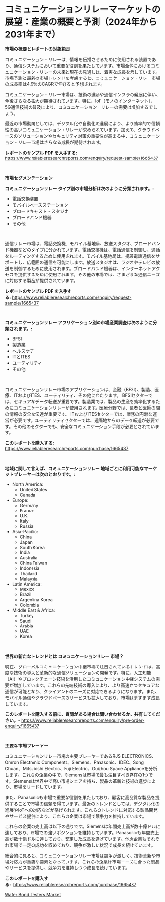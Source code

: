 <p><h1>コミュニケーションリレーマーケットの展望：産業の概要と予測（2024年から2031年まで）</h1></p><p><strong>市場の概要とレポートの対象範囲</strong></p>
<p><p>コミュニケーション・リレーは、情報を伝播させるために使用される装置であり、通信システムにおいて重要な役割を果たしています。市場全体におけるコミュニケーション・リレーの未来と現在の見通しは、着実な成長を示しています。市場予測と最新の市場トレンドを考慮すると、コミュニケーション・リレー市場の成長率は4.9％のCAGRで伸びると予想されます。</p><p>コミュニケーション・リレー市場は、技術の進歩や通信インフラの発展に伴い、今後さらなる拡大が期待されています。特に、IoT（モノのインターネット）、5G通信技術の普及により、コミュニケーション・リレーの需要は増加するでしょう。</p><p>最近の市場動向としては、デジタル化や自動化の進展により、より効率的で信頼性の高いコミュニケーション・リレーが求められています。加えて、クラウドベースのソリューションやセキュリティ対策の重要性が高まる中、コミュニケーション・リレー市場はさらなる成長が期待されます。</p></p>
<p><strong>レポートのサンプル PDF を入手する:</strong> <a href="https://www.reliableresearchreports.com/enquiry/request-sample/1665437">https://www.reliableresearchreports.com/enquiry/request-sample/1665437</a></p>
<p>&nbsp;</p>
<p><strong>市場セグメンテーション</strong></p>
<p><strong>コミュニケーションリレー タイプ別の市場分析は次のように分類されます。:</strong></p>
<p><ul><li>電話交換装置</li><li>モバイルベースステーション</li><li>ブロードキャスト・スタジオ</li><li>ブロードバンド機器</li><li>その他</li></ul></p>
<p>&nbsp;</p>
<p><p>通信リレー市場は、電話交換機、モバイル基地局、放送スタジオ、ブロードバンド機器などのタイプに分かれています。電話交換機は、電話通信を制御し、通話をルーティングするために使用されます。モバイル基地局は、携帯電話通信をサポートし、広範囲の通信を可能にします。放送スタジオは、ラジオやテレビの放送を制御するために使用されます。ブロードバンド機器は、インターネットアクセスを提供するために使用されます。その他の市場では、さまざまな通信ニーズに対応する製品が提供されています。</p></p>
<p><strong>レポートのサンプル PDF を入手する:</strong>&nbsp;<a href="https://www.reliableresearchreports.com/enquiry/request-sample/1665437">https://www.reliableresearchreports.com/enquiry/request-sample/1665437</a></p>
<p>&nbsp;</p>
<p><strong> コミュニケーションリレー アプリケーション別の市場産業調査は次のように分類されます。:</strong></p>
<p><ul><li>BFSI</li><li>製造業</li><li>ヘルスケア</li><li>ITとITES</li><li>ユーティリティ</li><li>その他</li></ul></p>
<p>&nbsp;</p>
<p><p>コミュニケーションリレー市場のアプリケーションは、金融（BFSI）、製造、医療、ITおよびITES、ユーティリティ、その他にわたります。 BFSIセクターでは、セキュアなデータ転送が重要です。製造業では、製品の生産を効率化するためにコミュニケーションリレーが使用されます。医療分野では、患者と医師の間の情報の安全な伝達が重要です。 ITおよびITESセクターでは、業務の円滑な運営が必要です。ユーティリティセクターでは、遠隔地からのデータ転送が必要です。その他のセクターでも、安全なコミュニケーション手段が必要とされています。</p></p>
<p><strong>このレポートを購入する:</strong>&nbsp; <a href="https://www.reliableresearchreports.com/purchase/1665437">https://www.reliableresearchreports.com/purchase/1665437</a></p>
<p>&nbsp;</p>
<p><strong>地域に関して言えば、コミュニケーションリレー 地域ごとに利用可能なマーケットプレーヤーは次のとおりです。:</strong></p>
<p><ul>
    <li>
        North America:
        <ul>
            <li>United States</li>
            <li>Canada</li>
        </ul>
    </li>
    <li>
        Europe:
        <ul>
            <li>Germany</li>
            <li>France</li>
            <li>U.K.</li>
            <li>Italy</li>
            <li>Russia</li>
        </ul>
    </li>
    <li>
        Asia-Pacific:
        <ul>
            <li>China</li>
            <li>Japan</li>
            <li>South Korea</li>
            <li>India</li>
            <li>Australia</li>
            <li>China Taiwan</li>
            <li>Indonesia</li>
            <li>Thailand</li>
            <li>Malaysia</li>
        </ul>
    </li>
    <li>
        Latin America:
        <ul>
            <li>Mexico</li>
            <li>Brazil</li>
            <li>Argentina Korea</li>
            <li>Colombia</li>
        </ul>
    </li>
    <li>
        Middle East & Africa:
        <ul>
            <li>Turkey</li>
            <li>Saudi</li>
            <li>Arabia</li>
            <li>UAE</li>
            <li>Korea</li>
        </ul>
    </li>
    </ul></p>
<p>&nbsp;</p>
<p><strong>世界の新たなトレンドとは コミュニケーションリレー 市場？</strong></p>
<p><p>現在、グローバルコミュニケーション中継市場で注目されているトレンドは、高度な技術の導入と革新的な通信ソリューションの開発です。特に、人工知能（AI）やブロックチェーン技術を活用したコミュニケーション中継システムの需要が増加しています。これらの先端技術の導入により、より高速かつセキュアな通信が可能となり、クライアントのニーズに対応できるようになります。また、モバイル通信やクラウドベースのサービスも拡大しており、市場はますます成長しています。</p></p>
<p><strong>このレポートを購入する前に、質問がある場合は問い合わせるか、共有してください。</strong>- <a href="https://www.reliableresearchreports.com/enquiry/pre-order-enquiry/1665437">https://www.reliableresearchreports.com/enquiry/pre-order-enquiry/1665437</a></p>
<p>&nbsp;</p>
<p><strong>主要な市場プレーヤー</strong></p>
<p><p>コミュニケーションリレー市場の主要プレーヤーであるRJS ELECTRONICS、Omron Electronic Components、Siemens、Panasonic、IDEC、Song Chuan、Mitsubishi Electric、Fuji Electric、Guizhou Space Applianceを分析します。これらの企業の中で、Siemensは市場で最も注目すべき存在の1つです。Siemensは世界中で高い市場シェアを持ち、製品の革新と技術の進歩により、市場をリードしています。</p><p>また、Panasonicも市場で重要な役割を果たしており、顧客に高品質な製品を提供することで市場の信頼を得ています。最近のトレンドとしては、デジタル化の進展やIoTへの対応などが挙げられます。これらのトレンドに対応する製品開発やサービス提供により、これらの企業は市場で競争力を維持しています。</p><p>これらの企業の売上高は以下の通りです。Siemensは年間売上高が数十億ドルに達しており、市場での強いポジションを維持しています。Panasonicも年間売上高が数十億ドルに達しており、安定した成長を遂げています。他の企業もそれぞれ市場で一定の成功を収めており、競争が激しい状況で成長を続けています。</p><p>総合的に見ると、コミュニケーションリレー市場は競争が激しく、技術革新や市場対応力が重要な要素となっています。これらの企業は市場ニーズに合った製品やサービスを提供し、競争力を維持しつつ成長を続けています。</p></p>
<p><strong>このレポートを購入する:</strong>&nbsp;&nbsp;<a href="https://www.reliableresearchreports.com/purchase/1665437">https://www.reliableresearchreports.com/purchase/1665437</a></p>
<p><p><a href="https://github.com/santosh758595/Market-Research-Report-List-4/blob/main/wafer-bond-testers-market.md">Wafer Bond Testers Market</a></p></p>